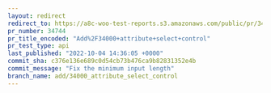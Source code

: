 ```yaml
---
layout: redirect
redirect_to: https://a8c-woo-test-reports.s3.amazonaws.com/public/pr/34744/api/index.html
pr_number: 34744
pr_title_encoded: "Add%2F34000+attribute+select+control"
pr_test_type: api
last_published: "2022-10-04 14:36:05 +0000"
commit_sha: c376e136e689c0d54cb73b476ca9b82831352e4b
commit_message: "Fix the minimum input length"
branch_name: add/34000_attribute_select_control
---
```

